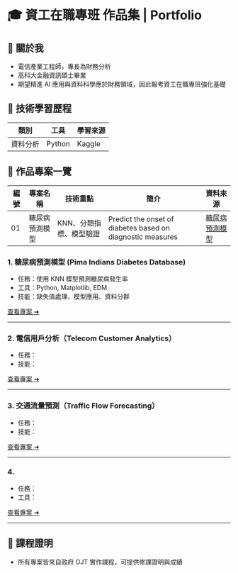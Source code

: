 # 🎓 資工在職專班 作品集 | Portfolio

## 👤 關於我
- 電信產業工程師，專長為財務分析
- 高科大金融資訊碩士畢業
- 期望精進 AI 應用與資料科學應於財務領域，因此報考資工在職專班強化基礎

## 🧠 技術學習歷程
| 類別 | 工具 | 學習來源 |
|------|------|---------|
| 資料分析 | Python | Kaggle |

## 📂 作品專案一覽

| 編號 | 專案名稱                     | 技術重點           |  簡介                        | 資料來源                             |
|------|-----------------------------|--------------------|---------------------------------|---------------------------------|
| 01   | 糖尿病預測模型               | KNN、分類指標、模型驗證 | Predict the onset of diabetes based on diagnostic measures    | [糖尿病預測模型](https://www.kaggle.com/datasets/uciml/pima-indians-diabetes-database)  |



### 1. 糖尿病預測模型 (Pima Indians Diabetes Database)
- 任務：使用 KNN 模型預測糖尿病發生率
- 工具：Python, Matplotlib, EDM
- 技能：缺失值處理、模型應用、資料分群

[查看專案 ➜](https://github.com/AnneJain/DA-Eexrcise/tree/main/%E7%B3%96%E5%B0%BF%E7%97%85%E9%A0%90%E6%B8%AC%E6%A8%A1%E5%9E%8B)

---

### 2. 電信用戶分析（Telecom Customer Analytics）
- 任務：
- 技能：

[查看專案 ➜](./02_Predictive_Maintenance)

---

### 3. 交通流量預測（Traffic Flow Forecasting）
- 任務：
- 技能：

[查看專案 ➜](./03_GenerativeAI_Chatbot)

---

### 4. 
- 任務：
- 工具：

[查看專案 ➜](./04_Data_Analysis_Visualization)

---

## 📃 課程證明
- 所有專案皆來自政府 OJT 實作課程，可提供修課證明與成績

